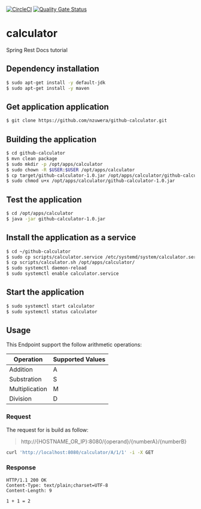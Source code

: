 [![CircleCI](https://circleci.com/gh/nzuwera/github-calculator.svg?style=svg)](https://circleci.com/gh/nzuwera/github-calculator) [![Quality Gate Status](https://sonarcloud.io/api/project_badges/measure?project=nzuwera_github-calculator&metric=alert_status)](https://sonarcloud.io/dashboard?id=nzuwera_github-calculator)
# calculator
Spring Rest Docs tutorial

## Dependency installation

```sh 
$ sudo apt-get install -y default-jdk
$ sudo apt-get install -y maven
```

## Get application application
```sh
$ git clone https://github.com/nzuwera/github-calculator.git
```

## Building the application
```sh 
$ cd github-calculator
$ mvn clean package
$ sudo mkdir -p /opt/apps/calculator
$ sudo chown -R $USER:$USER /opt/apps/calculator
$ cp target/github-calculator-1.0.jar /opt/apps/calculator/github-calculator-1.0.jar
$ sudo chmod u+x /opt/apps/calculator/github-calculator-1.0.jar
```

## Test the application
```sh
$ cd /opt/apps/calculator
$ java -jar github-calculator-1.0.jar
```

## Install the application as a service
```sh
$ cd ~/github-calculator
$ sudo cp scripts/calculator.service /etc/systemd/system/calculator.service
$ cp scripts/calculator.sh /opt/apps/calculator/
$ sudo systemctl daemon-reload
$ sudo systemctl enable calculator.service
```

## Start the application
```sh
$ sudo systemctl start calculator
$ sudo systemctl status calculator
```

## Usage 
This Endpoint support the follow arithmetic operations:

| Operation | Supported Values |
| --------- | --------------- |
| Addition | A |
| Substration | S |
| Multiplication | M |
| Division | D |

### Request

The request for is build as follow:
> http://{HOSTNAME_OR_IP}:8080/{operand}/{numberA}/{numberB}
```sh
curl 'http://localhost:8080/calculator/A/1/1' -i -X GET 
```
### Response
```http
HTTP/1.1 200 OK
Content-Type: text/plain;charset=UTF-8
Content-Length: 9

1 + 1 = 2
```
